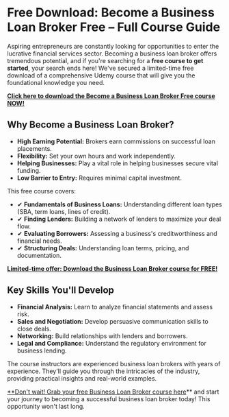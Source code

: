 # Free Download: Become a Business Loan Broker Free – Full Course Guide

Aspiring entrepreneurs are constantly looking for opportunities to enter the lucrative financial services sector. Becoming a business loan broker offers tremendous potential, and if you're searching for a **free course to get started**, your search ends here! We've secured a limited-time free download of a comprehensive Udemy course that will give you the foundational knowledge you need.

[**Click here to download the Become a Business Loan Broker Free course NOW!**](https://udemywork.com/become-a-business-loan-broker-free)

## Why Become a Business Loan Broker?

*   **High Earning Potential:** Brokers earn commissions on successful loan placements.
*   **Flexibility:** Set your own hours and work independently.
*   **Helping Businesses:** Play a vital role in helping businesses secure vital funding.
*   **Low Barrier to Entry:** Requires minimal capital investment.

This free course covers:

*   ✔ **Fundamentals of Business Loans:** Understanding different loan types (SBA, term loans, lines of credit).
*   ✔ **Finding Lenders:** Building a network of lenders to maximize your deal flow.
*   ✔ **Evaluating Borrowers:** Assessing a business's creditworthiness and financial needs.
*   ✔ **Structuring Deals:** Understanding loan terms, pricing, and documentation.

[**Limited-time offer: Download the Business Loan Broker course for FREE!**](https://udemywork.com/become-a-business-loan-broker-free)

## Key Skills You'll Develop

*   **Financial Analysis:** Learn to analyze financial statements and assess risk.
*   **Sales and Negotiation:** Develop persuasive communication skills to close deals.
*   **Networking:** Build relationships with lenders and borrowers.
*   **Legal and Compliance:** Understand the regulatory environment for business lending.

The course instructors are experienced business loan brokers with years of experience. They'll guide you through the intricacies of the industry, providing practical insights and real-world examples.

[**Don't wait! Grab your free Business Loan Broker course here](https://udemywork.com/become-a-business-loan-broker-free)** and start your journey to becoming a successful business loan broker today! This opportunity won't last long.

